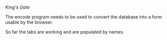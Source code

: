 *King's Gate*

The encode program needs to be used to convert the database into a form usable by the browser.

So far the tabs are working and are populated by names.
